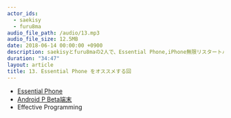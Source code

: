```yaml
---
actor_ids:
  - saekisy
  - furu8ma
audio_file_path: /audio/13.mp3
audio_file_size: 12.5MB
date: 2018-06-14 00:00:00 +0900
description: saekisyとfuru8maの2人で、Essential Phone,iPhone無限リスタートバグ,Effective Programmingなどについて語りました。
duration: "34:47"
layout: article
title: 13. Essential Phone をオススメする回
---
```


- [Essential Phone](https://www.essential.com/jp)
- [Android P Beta端末](https://developer.android.com/preview/devices/?hl=ja)
- Effective Programming

